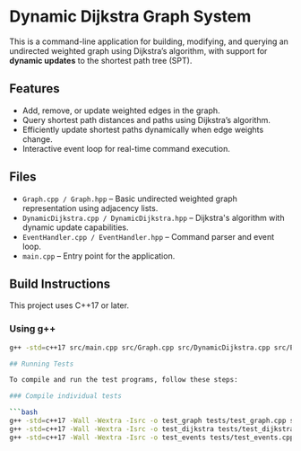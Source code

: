 # Dynamic Dijkstra Graph System

This is a command-line application for building, modifying, and querying an undirected weighted graph using Dijkstra’s algorithm, with support for **dynamic updates** to the shortest path tree (SPT).

## Features

- Add, remove, or update weighted edges in the graph.
- Query shortest path distances and paths using Dijkstra’s algorithm.
- Efficiently update shortest paths dynamically when edge weights change.
- Interactive event loop for real-time command execution.

## Files

- `Graph.cpp / Graph.hpp` – Basic undirected weighted graph representation using adjacency lists.
- `DynamicDijkstra.cpp / DynamicDijkstra.hpp` – Dijkstra's algorithm with dynamic update capabilities.
- `EventHandler.cpp / EventHandler.hpp` – Command parser and event loop.
- `main.cpp` – Entry point for the application.

## Build Instructions

This project uses C++17 or later.

### Using g++

```bash
g++ -std=c++17 src/main.cpp src/Graph.cpp src/DynamicDijkstra.cpp src/EventHandler.cpp -o dynroad

## Running Tests

To compile and run the test programs, follow these steps:

### Compile individual tests

```bash
g++ -std=c++17 -Wall -Wextra -Isrc -o test_graph tests/test_graph.cpp src/Graph.cpp
g++ -std=c++17 -Wall -Wextra -Isrc -o test_dijkstra tests/test_dijkstra.cpp src/DynamicDijkstra.cpp src/Graph.cpp
g++ -std=c++17 -Wall -Wextra -Isrc -o test_events tests/test_events.cpp src/EventHandler.cpp src/DynamicDijkstra.cpp src/Graph.cpp